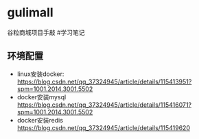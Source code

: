 # gulimall
谷粒商城项目手敲
#学习笔记
## 环境配置
- linux安装docker:
https://blog.csdn.net/qq_37324945/article/details/115413951?spm=1001.2014.3001.5502
- docker安装mysql
https://blog.csdn.net/qq_37324945/article/details/115416071?spm=1001.2014.3001.5502
- docker安装redis
https://blog.csdn.net/qq_37324945/article/details/115419620